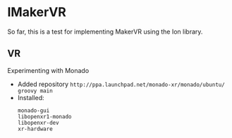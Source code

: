# IMakerVR

So far, this is a test for implementing MakerVR using the Ion library.

## VR

Experimenting with Monado

+ Added repository
  `http://ppa.launchpad.net/monado-xr/monado/ubuntu/ groovy main`
+ Installed:
  ```
  monado-gui
  libopenxr1-monado
  libopenxr-dev
  xr-hardware
  ```
